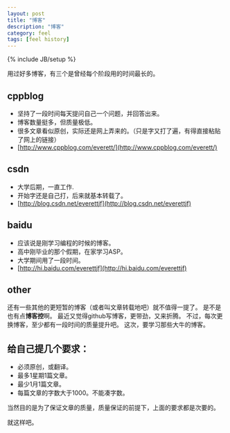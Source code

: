 ```yaml
---
layout: post
title: "博客"
description: "博客"
category: feel
tags: [feel history]
---
```

{% include JB/setup %}


用过好多博客，有三个是曾经每个阶段用的时间最长的。

## cppblog
- 坚持了一段时间每天提问自己一个问题，并回答出来。
- 博客数量挺多，但质量极低。
- 很多文章看似原创，实际还是网上弄来的。（只是字又打了遍，有得直接粘贴了网上的链接）
- [http://www.cppblog.com/everett/](http://www.cppblog.com/everett/)

## csdn
- 大学后期，一直工作.
- 开始字还是自己打，后来就基本转载了。
- [http://blog.csdn.net/everettjf](http://blog.csdn.net/everettjf)

## baidu
- 应该说是刚学习编程的时候的博客。
- 高中刚毕业的那个假期，在家学习ASP。
- 大学期间用了一段时间。
- [http://hi.baidu.com/everettjf](http://hi.baidu.com/everettjf)


## other
还有一些其他的更短暂的博客（或者叫文章转载地吧）就不值得一提了。
是不是也有点**博客控**啊。
最近又觉得github写博客，更带劲，又来折腾。
不过，每次更换博客，至少都有一段时间的质量提升吧。
这次，要学习那些大牛的博客。


## 给自己提几个要求：

- 必须原创，或翻译。
- 最多1星期1篇文章。
- 最少1月1篇文章。
- 每篇文章的字数大于1000。不能凑字数。

当然目的是为了保证文章的质量，质量保证的前提下，上面的要求都是次要的。


就这样吧。
